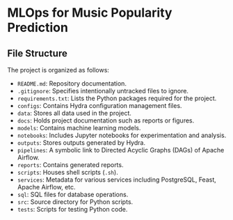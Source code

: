 # MLOps for Music Popularity Prediction

## File Structure

The project is organized as follows:

- `README.md`: Repository documentation.
- `.gitignore`: Specifies intentionally untracked files to ignore.
- `requirements.txt`: Lists the Python packages required for the project.
- `configs`: Contains Hydra configuration management files.
- `data`: Stores all data used in the project.
- `docs`: Holds project documentation such as reports or figures.
- `models`: Contains machine learning models.
- `notebooks`: Includes Jupyter notebooks for experimentation and analysis.
- `outputs`: Stores outputs generated by Hydra.
- `pipelines`: A symbolic link to Directed Acyclic Graphs (DAGs) of Apache Airflow.
- `reports`: Contains generated reports.
- `scripts`: Houses shell scripts (`.sh`).
- `services`: Metadata for various services including PostgreSQL, Feast, Apache Airflow, etc.
- `sql`: SQL files for database operations.
- `src`: Source directory for Python scripts.
- `tests`: Scripts for testing Python code.
